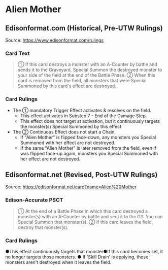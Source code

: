 # Alien Mother

## Edisonformat.com (Historical, Pre-UTW Rulings)

Source: https://www.edisonformat.com/rulings

### Card Text

> ① If this card destroys a monster with an A-Counter by battle and sends it to the Graveyard, Special Summon the destroyed monster to your side of the field at the end of the Battle Phase. ② When this card is removed from the field, all monsters that were Special Summoned by this card's effect are destroyed.

### Card Rulings

*   The ① mandatory Trigger Effect activates & resolves on the field.
    *   This effect activates in Substep 7 - End of the Damage Step.
    *   This effect does not target at activation, but it continuously targets the monster(s) Special Summoned by this effect
*   The ② Continuous Effect does not start a Chain.
    *   If "Alien Mother" is flipped face-down, any monsters you Special Summoned with her effect are not destroyed.
    *   If the same "Alien Mother" is later removed from the field, even if was flipped face-up again, monsters you Special Summoned with her effect are not destroyed.

## Edisonformat.net (Revised, Post-UTW Rulings)

Source: https://edisonformat.net/card?name=Alien%20Mother

### Edison-Accurate PSCT

> ① At the end of a Battle Phase in which this card destroyed a monster(s) with an A-Counter by battle and sent it to the GY: You can Special Summon that monster(s).
> ② If this card leaves the field, destroy that monster(s).

### Card Rulings

●This effect continuously targets that monster●If this card becomes set, it no longer targets those monsters.
● If 'Skill Drain' is applying, those monsters aren't destroyed when it leaves the field.
            